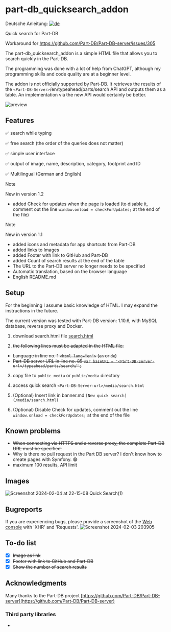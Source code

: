 # part-db_quicksearch_addon

Deutsche Anleitung: [![de](https://img.shields.io/badge/lang-de-green.svg)](https://github.com/RaptorDE/part-db_quicksearch_addon/blob/main/README.de.md)

Quick search for Part-DB

Workaround for https://github.com/Part-DB/Part-DB-server/issues/305

The part-db_quicksearch_addon is a simple HTML file that allows you to search quickly in the Part-DB.

The programming was done with a lot of help from ChatGPT, although my programming skills and code quality are at a beginner level.

The addon is not officially supported by Part-DB. It retrieves the results of the `<Part-DB-Server>`/en/typeahead/parts/search API and outputs them as a table.
An implementation via the new API would certainly be better.

![preview](https://github.com/RaptorDE/part-db_quicksearch_addon/assets/37591931/8fce4785-9ee9-4919-aef6-2d744413ac32)

## Features
:white_check_mark: search while typing

:white_check_mark: free search (the order of the queries does not matter)

:white_check_mark: simple user interface

:white_check_mark: output of image, name, description, category, footprint and ID

:white_check_mark: Multilingual (German and English)

> [!NOTE]
> New in version 1.2
> * added Check for updates when the page is loaded (to disable it, comment out the line `window.onload = checkForUpdates;` at the end of the file)

> [!NOTE]
> New in version 1.1
> * added icons and metadata for app shortcuts from Part-DB
> * added links to Images
> * added Footer with link to GitHub and Part-DB
> * added Count of search results at the end of the table
> * The URL to the Part-DB server no longer needs to be specified
> * Automatic translation, based on the browser language
> * English README.md

## Setup
For the beginning I assume basic knowledge of HTML.
I may expand the instructions in the future.

The current version was tested with Part-DB version: 1.10.6, with MySQL database, reverse proxy and Docker.

1. download search.html file [search.html](https://github.com/RaptorDE/part-db_quicksearch_addon/blob/main/search.html) 

2. ~~the following lines must be adapted in the HTML file:~~
* ~~Language in line no. 1 `<html lang="en">` (`en` or `de`)~~
* ~~Part-DB server URL in line no. 85 `var baseURL = '<Part-DB-Server-url>/typeahead/parts/search/';`~~

3. copy file to `public_media` or `public/media` directory

4. access quick search `<Part-DB-Server-url>/media/search.html`

5. (Optional) Insert link in banner.md
`[New quick search](/media/search.html)`

6. (Optional) Disable Check for updates, comment out the line `window.onload = checkForUpdates;` at the end of the file

## Known problems
* ~~When connecting via HTTPS and a reverse proxy, the complete Part-DB URL must be specified.~~
* Why is there no pull request in the Part DB server? I don't know how to create pages with Symfony. 😁
* maximum 100 results, API limit

## Images
![Screenshot 2024-02-04 at 22-15-08 Quick Search(1)](https://github.com/RaptorDE/part-db_quicksearch_addon/assets/37591931/9569d8ee-e95a-4c11-a8fb-6efad4ad91d7)

## Bugreports
If you are experiencing bugs, please provide a screenshot of the [Web console](https://firefox-source-docs.mozilla.org/devtools-user/web_console/) with 'XHR' and 'Requests'.
![Screenshot 2024-02-03 203905](https://github.com/RaptorDE/part-db_quicksearch_addon/assets/37591931/4d530d19-fd9b-4e78-af04-10057791ae1e)

## To-do list
- [x] ~~Image as link~~
- [x] ~~Footer with link to GitHub and Part-DB~~
- [x] ~~Show the number of search results~~

## Acknowledgments
Many thanks to the Part-DB project [https://github.com/Part-DB/Part-DB-server](https://github.com/Part-DB/Part-DB-server)

### Third party libraries
*
